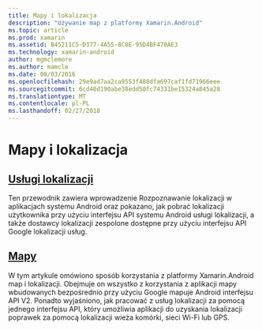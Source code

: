 ```yaml
---
title: Mapy i lokalizacja
description: "Używanie map z platformy Xamarin.Android"
ms.topic: article
ms.prod: xamarin
ms.assetid: B45211C5-D377-4A55-8C8E-95D4BF470AE3
ms.technology: xamarin-android
author: mgmclemore
ms.author: mamcle
ms.date: 08/03/2016
ms.openlocfilehash: 29e9ad7aa2ca9553f488dfa697caf1fd71966eee
ms.sourcegitcommit: 6cd40d190abe38edd50fc74331be15324a845a28
ms.translationtype: MT
ms.contentlocale: pl-PL
ms.lasthandoff: 02/27/2018
---
```

# <a name="maps-and-location"></a>Mapy i lokalizacja

<a name="location" />

##  <a name="location-servicesandroidplatformmaps-and-locationlocationmd"></a>[Usługi lokalizacji](~/android/platform/maps-and-location/location.md)

Ten przewodnik zawiera wprowadzenie Rozpoznawanie lokalizacji w aplikacjach systemu Android oraz pokazano, jak pobrać lokalizacji użytkownika przy użyciu interfejsu API systemu Android usługi lokalizacji, a także dostawcy lokalizacji zespolone dostępne przy użyciu interfejsu API Google lokalizacji usług.

 <a name="maps" />

##  <a name="mapsandroidplatformmaps-and-locationmapsindexmd"></a>[Mapy](~/android/platform/maps-and-location/maps/index.md)

W tym artykule omówiono sposób korzystania z platformy Xamarin.Android map i lokalizacji. Obejmuje on wszystko z korzystania z aplikacji mapy wbudowanych bezpośrednio przy użyciu Google mapuje Android interfejsu API V2. Ponadto wyjaśniono, jak pracować z usług lokalizacji za pomocą jednego interfejsu API, który umożliwia aplikacji do uzyskania lokalizacji poprawek za pomocą lokalizacji wieża komórki, sieci Wi-Fi lub GPS.

